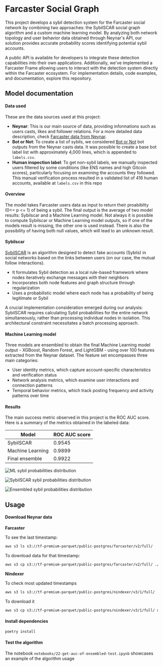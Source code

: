 # Farcaster Social Graph

This project develops a sybil detection system for the Farcaster social network by combining two approaches: the SybilSCAR social graph algorithm and a custom machine learning model. By analyzing both network topology and user behavior data obtained through Neynar's API, our solution provides accurate probability scores identifying potential sybil accounts.

A public API is available for developers to integrate these detection capabilities into their own applications. Additionally, we've implemented a Farcaster Frame allowing users to interact with the detection system directly within the Farcaster ecosystem. For implementation details, code examples, and documentation, explore this repository.

## Model documentation

#### Data used

These are the data sources used at this project:

- **Neynar**: This is our main source of data, providing informations such as users casts, likes and follower relations. For a more detailed data description, check [Farcaster data from Neynar](https://docs.dune.com/data-catalog/community/farcaster/overview).
- **Bot or Not**: To create a list of sybils, we considered [Bot or Not](https://warpcast.com/botornot) bot outputs from the Neynar casts data. It was possible to create a base bot label list with approximately 4,000 lines, which is appended to `labels.csv`.
- **Human inspection label**: To get non-sybil labels, we manually inspected users filtered by some conditions (like ENS names and high Gitcoin scores), particularly focusing on examining the accounts they followed. This manual verification process resulted in a validated list of 416 human accounts, available at `labels.csv` in this repo

#### Overview

The model takes Farcaster users data as input to return their proabiblity (0<= p <= 1) of being a sybil. The final output is the average of two model results: Sybilscar and a Machine Learning model. Not always it is possible to compute Sybilscar or Machine Learning model outputs, so if one of the models result is missing, the other one is used instead. There is also the possibility of having both null values, which will lead to an unknown result.

#### Sybilscar

[SybilSCAR](https://www.researchgate.net/publication/317506206_SybilSCAR_Sybil_Detection_in_Online_Social_Networks_via_Local_Rule_based_Propagation) is an algorithm designed to detect fake accounts (Sybils) in social networks based on the links between users (on our case, the mutual follow interactions).

- It formulates Sybil detection as a local rule-based framework where nodes iteratively exchange messages with their neighbors
- Incorporates both node features and graph structure through regularization
- Uses a probabilistic model where each node has a probability of being legitimate or Sybil

A crucial implementation consideration emerged during our analysis: SybilSCAR requires calculating Sybil probabilities for the entire network simultaneously, rather than processing individual nodes in isolation. This architectural constraint necessitates a batch processing approach.

#### Machine Learning model

Three models are ensembled to obtain the final Machine Learning model output - XGBoost, Random Forest, and LightGBM - using over 100 features extracted from the Neynar dataset. The feature set encompasses three main categories:

- User identity metrics, which capture account-specific characteristics and verification status
- Network analysis metrics, which examine user interactions and connection patterns
- Temporal behavior metrics, which track posting frequency and activity patterns over time

#### Results

The main success metric observed in this project is the ROC AUC score. Here is a summary of the metrics obtained in the labeled data:

| Model            | ROC AUC score |
| ---------------- | ------------- |
| SybilSCAR        | 0.9545        |
| Machine Learning | 0.9899        |
| Final ensemble   | 0.9922        |

![ML sybil probabilities distribution]()

![SybilSCAR sybil probabilities distribution]()

![Ensembled sybil probabilities distribution]()

## Usage

#### Download Neynar data

**Farcaster**

To see the last timestamp:

```bash
aws s3 ls s3://tf-premium-parquet/public-postgres/farcaster/v2/full/
```

To download data for that timestamp:

```bash
aws s3 cp s3://tf-premium-parquet/public-postgres/farcaster/v2/full/ ./data/raw --recursive --exclude "*" --include "*-<end_timestamp>.parquet"
```

**Nindexer**

To check most updated timestamps

```bash
aws s3 ls s3://tf-premium-parquet/public-postgres/nindexer/v3/1/full/
```

To download it

```bash
aws s3 cp s3://tf-premium-parquet/public-postgres/nindexer/v3/1/full/ data/raw --recursive  --exclude "*"  --include "*-<end_timestamp>.parquet" --profile neynar_parquet_exports
```

#### Install dependencies

```bash
poetry install
```

#### Test the algorithm

The notebook `notebooks/22-get-auc-of-ensembled-test.ipynb` showcases an example of the algorithm usage
